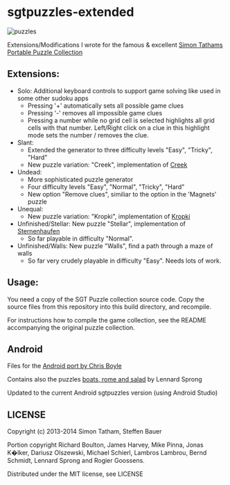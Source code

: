 sgtpuzzles-extended
===================
![puzzles](https://raw.githubusercontent.com/SteffenBauer/sgtpuzzles-extended/master/puzzles.png)

Extensions/Modifications I wrote for the famous & excellent [Simon Tathams Portable Puzzle Collection](http://www.chiark.greenend.org.uk/~sgtatham/puzzles/)

## Extensions:

* Solo: Additional keyboard controls to support game solving like used in some other sudoku apps
    * Pressing '+' automatically sets all possible game clues
    * Pressing '-' removes all impossible game clues
    * Pressing a number while no grid cell is selected highlights all grid cells with that number. Left/Right click on a clue in this highlight mode sets the number / removes the clue.
* Slant:
    * Extended the generator to three difficulty levels "Easy", "Tricky", "Hard"
    * New puzzle variation: "Creek", implementation of [Creek](http://www.janko.at/Raetsel/Creek/index.htm)
* Undead:
    * More sophisticated puzzle generator
    * Four difficulty levels "Easy", "Normal", "Tricky", "Hard"
    * New option "Remove clues", similiar to the option in the 'Magnets' puzzle
* Unequal:
    * New puzzle variation: "Kropki", implementation of [Kropki](http://wiki.logic-masters.de/index.php?title=Kropki/de)
* Unfinished/Stellar: New puzzle "Stellar", implementation of [Sternenhaufen](http://www.janko.at/Raetsel/Sternenhaufen/index.htm)
    * So far playable in difficulty "Normal".
* Unfinished/Walls: New puzzle "Walls", find a path through a maze of walls
    * So far very crudely playable in difficulty "Easy". Needs lots of work.

## Usage:

You need a copy of the SGT Puzzle collection source code. Copy the source files from this repository into this build directory, and recompile.

For instructions how to compile the game collection, see the README accompanying the original puzzle collection.

## Android

Files for the [Android port by Chris Boyle](https://github.com/chrisboyle/sgtpuzzles)

Contains also the puzzles [boats, rome and salad](https://github.com/x-sheep/puzzles-unreleased) by Lennard Sprong

Updated to the current Android sgtpuzzles version (using Android Studio)

## LICENSE

Copyright (c) 2013-2014 Simon Tatham, Steffen Bauer

Portion copyright Richard Boulton, James Harvey, Mike Pinna, Jonas
K�lker, Dariusz Olszewski, Michael Schierl, Lambros Lambrou, Bernd
Schmidt, Lennard Sprong and Rogier Goossens.

Distributed under the MIT license, see LICENSE
